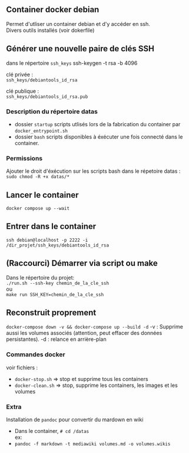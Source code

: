 ## Container docker debian 
Permet d'utliser un container debian et d'y accéder en ssh.  
Divers outils installés (voir dokerfile)

## Générer une nouvelle paire de clés SSH
dans le répertoire `ssh_keys`
ssh-keygen -t rsa -b 4096

clé privée :  
`ssh_keys/debiantools_id_rsa`

clé publique :  
`ssh_keys/debiantools_id_rsa.pub`

### Description du répertoire datas
- dossier `startup` scripts utlisés lors de la fabrication du container par `docker_entrypoint.sh`  
- dossier `bash` scripts disponibles à éxécuter une fois connecté dans le container.
### Permissions

Ajouter le droit d'éxécution sur les scripts bash dans le répetoire datas :   
`sudo chmod -R +x datas/*`

## Lancer le container
`docker compose up --wait`

## Entrer dans le container
`ssh debian@localhost -p 2222 -i /dir_projet/ssh_keys/debiantools_id_rsa`


## (Raccourci) Démarrer via script ou make
Dans le répertoire du projet:   
`./run.sh --ssh-key chemin_de_la_cle_ssh`   
ou  
`make run SSH_KEY=chemin_de_la_cle_ssh`  

## Reconstruit proprement
`docker-compose down -v && docker-compose up --build -d`
-v : Supprime aussi les volumes associés (attention, peut effacer des données persistantes).
-d : relance en arrière-plan

### Commandes docker
voir fichiers :
* `docker-stop.sh` => stop et supprime tous les containers
* `docker-clean.sh` => stop, supprime les containers, les images et les volumes

### Extra
Installation de `pandoc` pour convertir du mardown en wiki
- Dans le container, `# cd /datas`  
ex:  
- `pandoc -f markdown -t mediawiki volumes.md -o volumes.wikis`

